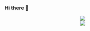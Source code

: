 ### Hi there 👋

<!--
**linyueqian/linyueqian** is a ✨ _special_ ✨ repository because its `README.md` (this file) appears on your GitHub profile.

Here are some ideas to get you started:

- 🔭 I’m currently working on ...
- 🌱 I’m currently learning ...
- 👯 I’m looking to collaborate on ...
- 🤔 I’m looking for help with ...
- 💬 Ask me about ...
- 📫 How to reach me: ...
- 😄 Pronouns: ...
- ⚡ Fun fact: ...
-->

 <div align="center">
    <div>
        <a href="https://coderstats.net/github/#linyueqian">
        <img src="https://github-readme-stats.vercel.app/api?username=linyueqian&bg_color=0,fdbb2d,22c1c3&title_color=fff&text_color=fff" />
        </a>
    </div>
 <div>
        <a href="https://open.spotify.com/user/31rjeh2d537ek2rx3udbc46akz6q?si=81286155229f44a4">
        <img style="align:center" src="https://spotify-recently-played-readme.vercel.app/api?user=31rjeh2d537ek2rx3udbc46akz6q" />
        </a>
    </div>
